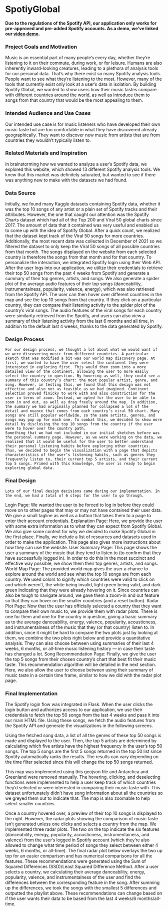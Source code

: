 # SpotiyGlobal

**Due to the regulations of the Spotify API, our application only works for pre-approved and pre-added Spotify accounts. 
As a demo, we’ve linked our [video demo](https://drive.google.com/file/d/1gDyqY2lWnqX8NVASVoCYW83ZSSNnLHJu/view).**

### Project Goals and Motivation

Music is an essential part of many people’s every day, whether they’re listening to it on their commute, during work, or for leisure. Humans are also inherently inward-looking creatures, leading to a plethora of analysis tools for our personal data. That’s why there exist so many Spotify analysis tools. People want to see what they’re listening to the most.
However, many of the tools that currently exist only look at a user’s data in isolation. By building Spotify Global, we wanted to show users how their music tastes compare with different countries around the world, as well as introduce them to songs from that country that would be the most appealing to them.

### Intended Audience and Use Cases

Our intended use case is for music listeners who have developed their own music taste but are too comfortable in what they have discovered already geographically. They want to discover new music from artists that are from countries they wouldn’t typically listen to.

### Related Materials and Inspiration

In brainstorming how we wanted to analyze a user’s Spotify data, we explored this website, which showed 13 different Spotify analysis tools. We knew that this market was definitely saturated, but wanted to see if there was anything new to make with the datasets we had found.

### Data Source
Initially, we found many Kaggle datasets containing Spotify data, whether it was the top 10 songs of any artist or a plain set of Spotify tracks and their attributes. However, the one that caught our attention was the Spotify Charts dataset which had all of the Top 200 and Viral 50 global charts since 2017. The amount of data that it contained was very useful and enabled us to come up with the idea of Spotify Global.
After a quick count, we realized that the dataset kept track of the Viral 50 songs for more countries. Additionally, the most recent data was collected in December of 2021 so we filtered the dataset to only keep the Viral 50 songs of all possible countries from that month. The songs displayed on the website from each selected country is therefore the songs from that month and for that country. 
To personalize the interaction, we integrated Spotify login using their Web API. After the user logs into our application, we utilize their credentials to retrieve their top 50 songs from the past 4 weeks from Spotify and generate a summary of their top genres, artists, and songs. We also generate a spider plot of the average audio features of their top songs (danceability, instrumentalness, popularity, valence, energy), which was also retrieved from the Spotify API. The user can then hover over different countries in the map and see the top 10 songs from that country. If they click on a particular country, they can compare their listening activity to the spider plot of the country’s viral songs. The audio features of the viral songs for each country were similarity retrieved from the Spotify, and users can also view a summary of their listening activity from the last 6 months and all time, in addition to the default last 4 weeks, thanks to the data generated by Spotify. 

### Design Process
	For our design process, we thought a lot about what we would want if we were discovering music from different countries. A particular sketch that was modified a bit was our world map discovery page. At first, we wanted to have the user select the continent they were interested in exploring first. This would then zoom into a more detailed view of the continent, allowing the user to more easily select the country in question. By hovering as well, they could see a summary of this country’s chart: the most popular artist, genre, and song. However, in testing this, we found that this design was not effective and also not as feasible as we had imagined. Continent selection proved finicky to work with and also constriction for the user in terms of zoom. Instead, we opted for the user to be able to zoom in and out, as well as drag freely around the map. In addition, the summary we had originally planned for collapsed a lot of the detail and nuance that comes from each country’s viral 50 chart. Many songs are still popular worldwide, so the same artists, genres, and songs may pop up for each one. To combat this, we decided to show more detail by disclosing the top 10 songs from the country if the user were to hover over the country path.
	Something that we had not included in our initial sketches before was the personal summary page. However, as we were working on the data, we realized that it would be useful for the user to better understand their personal listening habits before exploring other countries. Thus, we decided to begin the visualization with a page that depicts characteristics of the user’s listening habits, such as genres they frequently listen to, their current top 5 artists, and their current top 5 songs. Primed with this knowledge, the user is ready to begin exploring global data.

### Final Design
	Lots of our final design decisions came during our implementation. In the end, we had a total of 6 steps for the user to go through.
Login Page: We wanted the user to be forced to log in before they could move on to other pages that may or may not have contained their user data. We give a small tagline as well as a button that takes them to a page to enter their account credentials.
Explanation Page: Here, we provide the user with some extra information as to what they can expect from Spotify Global. We also give some context for why we decided to make Spotify Global in the first place. Finally, we include a list of resources and datasets used in order to make the application. This page also gives more instructions about how they can use the website.
User Summary Page: This page shows the user a summary of the music that they tend to listen to (to confirm that they have successfully logged in). In order to do this in the most succinct and effective way possible, we show them their top genres, artists, and songs.
World Map Page: The provided world map gives the user a chance to explore around the world and see what the top 10 songs are from each country. We used colors to signify which countries were valid to click on and which weren’t, the white being invalid, light green being valid, and dark green indicating that they were already hovering on it. Since countries can also be tough to navigate around, we gave them a zoom-in and out feature so that they can hover on the smaller countries (and a reset button).
Radar Plot Page: Now that the user has officially selected a country that they want to compare their own music to, we provide them with radar plots. There is one for them and one for the country in question, giving a basic summary as to the average danceability, energy, valence, popularity, acousticness, and instrumentalness of the music that they (or that country) listen to. In addition, since it might be hard to compare the two plots just by looking at them, we combine the two plots right below and provide a quantitative analysis. They can also choose between using summaries of their last 4 weeks, 6 months, or all-time music listening history — in case their taste has changed a lot.
Song Recommendation Page: Finally, we give the user the top 5 songs from their chosen country’s chart that best fit their music taste. This recommendation algorithm will be detailed in the next section. Here, we also allow the user to choose between using their summary of music taste in a certain time frame, similar to how we did with the radar plot page.

### Final Implementation

The Spotify login flow was integrated in Flask. When the user clicks the login button and authorizes access to our application, we use their credentials to fetch the top 50 songs from the last 4 weeks and pass it into our main HTML file. Using these songs, we fetch the audio features from the Spotify API and generate the visualizations in the following screens. 


Using the fetched song data, a list of all the genres of these top 50 songs is made and displayed to the user. Then, the top 5 artists are determined by calculating which five artists have the highest frequency in the user’s top 50 songs. The top 5 songs are the first 5 songs returned in the top 50 list since Spotify automatically ranks the results. The results can vary depending on the time filter selected since this will change the top 50 songs returned. 

This map was implemented using this geojson file and Antarctica and Greenland were removed manually. The hovering, clicking, and deselecting functions were implemented to help a user keep track of which countries they’d selected or were interested in comparing their music taste with. This dataset unfortunately didn’t have song information about all the countries so we greyed them out to indicate that. The map is also zoomable to help select smaller countries. 

Once a country hovered over, a preview of their top 10 songs is displayed to the right. However, the radar plots showing the comparison of music taste isn’t generated unless one clicks and selects a country from the map. 
We implemented three radar plots. The two on the top indicate the six features (danceability, energy, popularity, acousticness, instrumentainess, and valence) from the user’s logged in Spotify account (which they’re also allowed to change what time period of songs they select between either 4 weeks, 6 months, or all-time). The final radar plot below overlays the two up top for an easier comparison and has numerical comparisons for all the features. 
These recommendations were generated using the Sum of Squared Differences (SSD)/Least Squared Difference Method. After a user selects a country, we calculating their average danceability, energy, popularity, valence, and instrumentalness of the user and find the differences between the corresponding feature in the song. After summing up the differences, we took the songs with the smallest 5 differences and outputted the playlist above. These recommendations can change based on if the user wants their data to be based from the last 4 weeks/6 months/all-time. 
